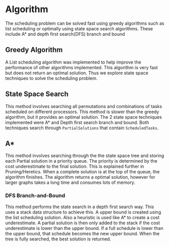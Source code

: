# Algorithm
The scheduling problem can be solved fast using greedy algorithms such as list scheduling or optimally using state space search algorithms. These include A* and depth first search(DFS) branch and bound
## Greedy Algorithm
A List scheduling algorithm was implemented to help improve the performance of other algorithms implemented.
This algorithm is very fast but does not return an optimal solution. Thus we explore state space techniques to solve the scheduling problem.
## State Space Search
This method involves searching all permutations and combinations of tasks scheduled on different processors.
This method is slower than the greedy algorithm, but it provides an optimal solution. The 2 state space techniques implemented were A* and Depth first search branch and bound.
Both techniques search through `PartialSolutions` that contain `ScheduledTasks`.
## A*
This method involves searching through the the state space tree and storing each Partial solution in a priority queue.
The priority is determined by the cost underestimate to the final solution. This is explained further in Pruning/Heretics.
When a complete solution is at the top of the queue, the algorithm finishes.
The algorithm returns a optimal solution, however for larger graphs takes a long time and consumes lots of memory.
### DFS Branch-and-Bound
This method performs the state search in a depth first search way. This uses a stack data structure to achieve this.
A upper bound is created using the list scheduling solution. Also a heuristic is used like A* to create a cost underestimate.
A partial solution is then only added to the stack if the cost underestimate is lower than the upper bound. If a full schedule is lower than the upper bound, that schedule becomes the new upper bound.
When the tree is fully searched, the best solution is returned.
